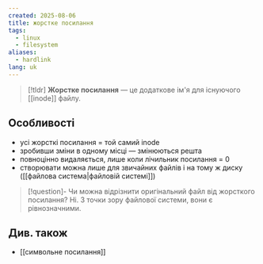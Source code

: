 ```yaml
---
created: 2025-08-06
title: жорстке посилання
tags:
  - linux
  - filesystem
aliases:
  - hardlink
lang: uk
---
```

> [!tldr]
> **Жорстке посилання** — це додаткове ім'я для існуючого [[inode]] файлу.

## Особливості

- усі жорсткі посилання = той самий inode
- зробивши зміни в одному місці — змінюються решта
- повноцінно видаляється, лише коли лічильник посилання = 0
- створювати можна лише для звичайних файлів і на тому ж диску ([[файлова система|файловій системі]])

> [!question]- Чи можна відрізнити оригінальний файл від жорсткого посилання?
> Ні. З точки зору файлової системи, вони є рівнозначними.

## Див. також

- [[символьне посилання]]